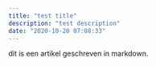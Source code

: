 ```yaml
---
title: "test title"
description: "test description"
date: "2020-10-20 07:08:33"
---
```


dit is een artikel geschreven in markdown.